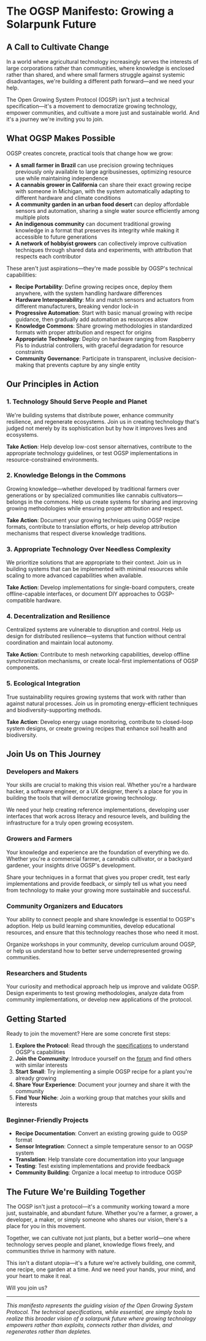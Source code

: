 # The OGSP Manifesto: Growing a Solarpunk Future

## A Call to Cultivate Change

In a world where agricultural technology increasingly serves the interests of large corporations rather than communities, where knowledge is enclosed rather than shared, and where small farmers struggle against systemic disadvantages, we're building a different path forward—and we need your help.

The Open Growing System Protocol (OGSP) isn't just a technical specification—it's a movement to democratize growing technology, empower communities, and cultivate a more just and sustainable world. And it's a journey we're inviting you to join.

## What OGSP Makes Possible

OGSP creates concrete, practical tools that change how we grow:

- **A small farmer in Brazil** can use precision growing techniques previously only available to large agribusinesses, optimizing resource use while maintaining independence
- **A cannabis grower in California** can share their exact growing recipe with someone in Michigan, with the system automatically adapting to different hardware and climate conditions
- **A community garden in an urban food desert** can deploy affordable sensors and automation, sharing a single water source efficiently among multiple plots
- **An indigenous community** can document traditional growing knowledge in a format that preserves its integrity while making it accessible to future generations
- **A network of hobbyist growers** can collectively improve cultivation techniques through shared data and experiments, with attribution that respects each contributor

These aren't just aspirations—they're made possible by OGSP's technical capabilities:

- **Recipe Portability**: Define growing recipes once, deploy them anywhere, with the system handling hardware differences
- **Hardware Interoperability**: Mix and match sensors and actuators from different manufacturers, breaking vendor lock-in
- **Progressive Automation**: Start with basic manual growing with recipe guidance, then gradually add automation as resources allow
- **Knowledge Commons**: Share growing methodologies in standardized formats with proper attribution and respect for origins
- **Appropriate Technology**: Deploy on hardware ranging from Raspberry Pis to industrial controllers, with graceful degradation for resource constraints
- **Community Governance**: Participate in transparent, inclusive decision-making that prevents capture by any single entity

## Our Principles in Action

### 1. Technology Should Serve People and Planet

We're building systems that distribute power, enhance community resilience, and regenerate ecosystems. Join us in creating technology that's judged not merely by its sophistication but by how it improves lives and ecosystems.

**Take Action**: Help develop low-cost sensor alternatives, contribute to the appropriate technology guidelines, or test OGSP implementations in resource-constrained environments.

### 2. Knowledge Belongs in the Commons

Growing knowledge—whether developed by traditional farmers over generations or by specialized communities like cannabis cultivators—belongs in the commons. Help us create systems for sharing and improving growing methodologies while ensuring proper attribution and respect.

**Take Action**: Document your growing techniques using OGSP recipe formats, contribute to translation efforts, or help develop attribution mechanisms that respect diverse knowledge traditions.

### 3. Appropriate Technology Over Needless Complexity

We prioritize solutions that are appropriate to their context. Join us in building systems that can be implemented with minimal resources while scaling to more advanced capabilities when available.

**Take Action**: Develop implementations for single-board computers, create offline-capable interfaces, or document DIY approaches to OGSP-compatible hardware.

### 4. Decentralization and Resilience

Centralized systems are vulnerable to disruption and control. Help us design for distributed resilience—systems that function without central coordination and maintain local autonomy.

**Take Action**: Contribute to mesh networking capabilities, develop offline synchronization mechanisms, or create local-first implementations of OGSP components.

### 5. Ecological Integration

True sustainability requires growing systems that work with rather than against natural processes. Join us in promoting energy-efficient techniques and biodiversity-supporting methods.

**Take Action**: Develop energy usage monitoring, contribute to closed-loop system designs, or create growing recipes that enhance soil health and biodiversity.

## Join Us on This Journey

### Developers and Makers

Your skills are crucial to making this vision real. Whether you're a hardware hacker, a software engineer, or a UX designer, there's a place for you in building the tools that will democratize growing technology.

We need your help creating reference implementations, developing user interfaces that work across literacy and resource levels, and building the infrastructure for a truly open growing ecosystem.

### Growers and Farmers

Your knowledge and experience are the foundation of everything we do. Whether you're a commercial farmer, a cannabis cultivator, or a backyard gardener, your insights drive OGSP's development.

Share your techniques in a format that gives you proper credit, test early implementations and provide feedback, or simply tell us what you need from technology to make your growing more sustainable and successful.

### Community Organizers and Educators

Your ability to connect people and share knowledge is essential to OGSP's adoption. Help us build learning communities, develop educational resources, and ensure that this technology reaches those who need it most.

Organize workshops in your community, develop curriculum around OGSP, or help us understand how to better serve underrepresented growing communities.

### Researchers and Students

Your curiosity and methodical approach help us improve and validate OGSP. Design experiments to test growing methodologies, analyze data from community implementations, or develop new applications of the protocol.

## Getting Started

Ready to join the movement? Here are some concrete first steps:

1. **Explore the Protocol**: Read through the [specifications](https://github.com/opengrowingtrust/ogsp-specs) to understand OGSP's capabilities
2. **Join the Community**: Introduce yourself on the [forum](https://forum.opengrowingtrust.org) and find others with similar interests
3. **Start Small**: Try implementing a simple OGSP recipe for a plant you're already growing
4. **Share Your Experience**: Document your journey and share it with the community
5. **Find Your Niche**: Join a working group that matches your skills and interests

### Beginner-Friendly Projects

- **Recipe Documentation**: Convert an existing growing guide to OGSP format
- **Sensor Integration**: Connect a simple temperature sensor to an OGSP system
- **Translation**: Help translate core documentation into your language
- **Testing**: Test existing implementations and provide feedback
- **Community Building**: Organize a local meetup to introduce OGSP

## The Future We're Building Together

The OGSP isn't just a protocol—it's a community working toward a more just, sustainable, and abundant future. Whether you're a farmer, a grower, a developer, a maker, or simply someone who shares our vision, there's a place for you in this movement.

Together, we can cultivate not just plants, but a better world—one where technology serves people and planet, knowledge flows freely, and communities thrive in harmony with nature.

This isn't a distant utopia—it's a future we're actively building, one commit, one recipe, one garden at a time. And we need your hands, your mind, and your heart to make it real.

Will you join us?

---

*This manifesto represents the guiding vision of the Open Growing System Protocol. The technical specifications, while essential, are simply tools to realize this broader vision of a solarpunk future where growing technology empowers rather than exploits, connects rather than divides, and regenerates rather than depletes.*
